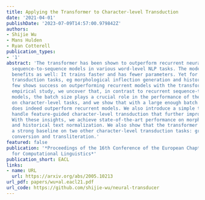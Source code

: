```yaml
---
title: Applying the Transformer to Character-level Transduction
date: '2021-04-01'
publishDate: '2023-07-09T14:57:00.979842Z'
authors:
- Shijie Wu
- Mans Hulden
- Ryan Cotterell
publication_types:
- '1'
abstract: 'The transformer has been shown to outperform recurrent neural network-based
  sequence-to-sequence models in various word-level NLP tasks. The model offers other
  benefits as well: It trains faster and has fewer parameters. Yet for character-level
  transduction tasks, eg morphological inflection generation and historical text normalization,
  few shows success on outperforming recurrent models with the transformer. In an
  empirical study, we uncover that, in contrast to recurrent sequence-to-sequence
  models, the batch size plays a crucial role in the performance of the transformer
  on character-level tasks, and we show that with a large enough batch size, the transformer
  does indeed outperform recurrent models. We also introduce a simple technique to
  handle feature-guided character-level transduction that further improves performance.
  With these insights, we achieve state-of-the-art performance on morphological inflection
  and historical text normalization. We also show that the transformer outperforms
  a strong baseline on two other character-level transduction tasks: grapheme-to-phoneme
  conversion and transliteration.'
featured: false
publication: '*Proceedings of the 16th Conference of the European Chapter of the Association
  for Computational Linguistics*'
publication_short: EACL
links:
- name: URL
  url: https://arxiv.org/abs/2005.10213
url_pdf: papers/wu+al.eacl21.pdf
url_code: https://github.com/shijie-wu/neural-transducer
---
```


